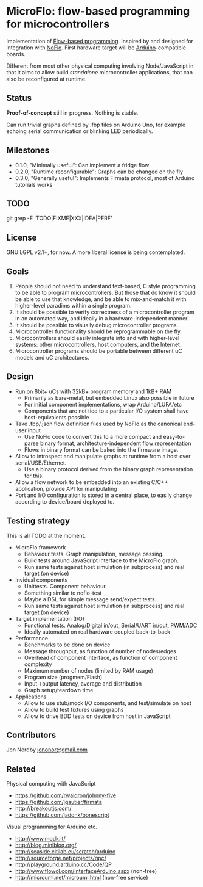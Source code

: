 MicroFlo: flow-based programming for microcontrollers
========================================================

Implementation of [Flow-based programming](http://en.wikipedia.org/wiki/Flow-based_programming).
Inspired by and designed for integration with [NoFlo](http://noflojs.org/).
First hardware target will be [Arduino](http://arduino.cc)-compatible boards.

Different from most other physical computing involving Node/JavaScript in that it
aims to allow build _standalone_ microcontroller applications, that can also be reconfigured at runtime.

Status
-------
**Proof-of-concept** still in progress. Nothing is stable.

Can run trivial graphs defined by .fbp files on Arduino Uno,
for example echoing serial communication or blinking LED periodically.

Milestones
-----------
* 0.1.0, "Minimally useful": Can implement a fridge flow
* 0.2.0, "Runtime reconfigurable": Graphs can be changed on the fly
* 0.3.0, "Generally useful": Implements Firmata protocol, most of Arduino tutorials works

TODO
-----
git grep -E 'TODO|FIXME|XXX|IDEA|PERF'

License
-------
GNU LGPL v2.1+, for now. A more liberal license is being contemplated.

Goals
----------
1. People should not need to understand text-based, C style programming to be able to program microcontrollers.
But those that do know it should be able to use that knowledge, and be able to mix-and-match it
with higher-level paradims within a single program.
2. It should be possible to verify correctness of a microcontroller program in an automated way,
and ideally in a hardware-independent manner.
3. It should be possible to visually debug microcontroller programs.
4. Microcontroller functionality should be reprogrammable on the fly.
5. Microcontrollers should easily integrate into and with higher-level systems:
other microcontrollers, host computers, and the Internet.
6. Microcontroller programs should be portable between different uC models and uC architectures.

Design
------
* Run on 8bit+ uCs with 32kB+ program memory and 1kB+ RAM
    * Primarily as bare-metal, but embedded Linux also possible in future
    * For initial component implementations, wrap Arduino/LUFA/etc
    * Components that are not tied to a particular I/O system shall have host-equivalents possible
* Take .fbp/.json flow definition files used by NoFlo as the canonical end-user input
    * Use NoFlo code to convert this to a more compact and easy-to-parse binary format, architecture-independent flow representation
    * Flows in binary format can be baked into the firmware image.
* Allow to introspect and manipulate graphs at runtime from a host over serial/USB/Ethernet.
    * Use a binary protocol derived from the binary graph representation for this.
* Allow a flow network to be embedded into an existing C/C++ application, provide API for manipulating
* Port and I/O configuration is stored in a central place, to easily change according to device/board deployed to.

Testing strategy
----------------
This is all TODO at the moment.

* MicroFlo framework
    * Behaviour tests. Graph manipulation, message passing.
    * Build tests around JavaScript interface to the MicroFlo graph.
    * Run same tests against host simulation (in subprocess) and real target (on device)
* Invidual components
    * Unittests. Component behaviour.
    * Something similar to noflo-test
    * Maybe a DSL for simple message send/expect tests.
    * Run same tests against host simulation (in subprocess) and real target (on device)
* Target implementation (I/O)
    * Functional tests. Analog/Digital in/out, Serial/UART in/out, PWM/ADC
    * Ideally automated on real hardware coupled back-to-back
* Performance
    * Benchmarks to be done on device
    * Message throughput, as function of number of nodes/edges
    * Overhead of component interface, as function of component complexity
    * Maximum number of nodes (limited by RAM usage)
    * Program size (progmem/Flash)
    * Input->output latency, average and distribution
    * Graph setup/teardown time
* Applications
    * Allow to use stub/mock I/O components, and test/simulate on host
    * Allow to build test fixtures using graphs
    * Allow to drive BDD tests on device from host in JavaScript

Contributors
-------------
Jon Nordby <jononor@gmail.com>


Related
---------
Physical computing with JavaScript

* https://github.com/rwaldron/johnny-five
* https://github.com/jgautier/firmata
* http://breakoutjs.com/
* https://github.com/jadonk/bonescript

Visual programming for Arduino etc.

* http://www.modk.it/
* http://blog.minibloq.org/
* http://seaside.citilab.eu/scratch/arduino
* http://sourceforge.net/projects/qpc/
* http://playground.arduino.cc/Code/QP
* http://www.flowol.com/InterfaceArduino.aspx (non-free)
* http://microuml.net/microuml.html (non-free service)
